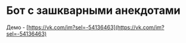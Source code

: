 # Бот с зашкварными анекдотами

Демо - [https://vk.com/im?sel=-54136463](https://vk.com/im?sel=-54136463)
